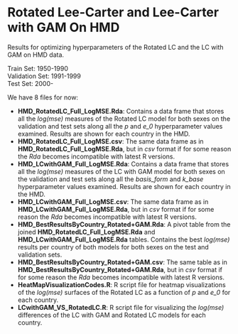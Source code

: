 # Rotated Lee-Carter and Lee-Carter with GAM On HMD

Results for optimizing hyperparameters of the Rotated LC and the LC with GAM on HMD data.

Train Set: 1950-1990 <br>
Validation Set: 1991-1999 <br>
Test Set: 2000-

We have 8 files for now:

- **HMD_RotatedLC_Full_LogMSE.Rda**: Contains a data frame that stores all the *log(mse)* measures of the Rotated LC model for both sexes on the validation and test sets along all the *p* and *e_0* hyperparameter values examined. Results are shown for each country in the HMD.
- **HMD_RotatedLC_Full_LogMSE.csv**: The same data frame as in **HMD_RotatedLC_Full_LogMSE.Rda**, but in *csv* format if for some reason the *Rda* becomes incompatible with latest R versions.
- **HMD_LCwithGAM_Full_LogMSE.Rda**: Contains a data frame that stores all the *log(mse)* measures of the LC with GAM model for both sexes on the validation and test sets along all the *basis_form* and *k_base* hyperparameter values examined. Results are shown for each country in the HMD.
- **HMD_LCwithGAM_Full_LogMSE.csv**: The same data frame as in **HMD_LCwithGAM_Full_LogMSE.Rda**, but in *csv* format if for some reason the *Rda* becomes incompatible with latest R versions.
- **HMD_BestResultsByCountry_Rotated+GAM.Rda**: A pivot table from the joined **HMD_RotatedLC_Full_LogMSE.Rda** and **HMD_LCwithGAM_Full_LogMSE.Rda** tables. Contains the best *log(mse)* results per country of both models for both sexes on the test and validation sets.
- **HMD_BestResultsByCountry_Rotated+GAM.csv**: The same table as in **HMD_BestResultsByCountry_Rotated+GAM.Rda**, but in *csv* format if for some reason the *Rda* becomes incompatible with latest R versions.
- **HeatMapVisualizationCodes.R**: R script file for heatmap visualizations of the *log(mse)* surfaces of the Rotated LC as a function of *p* and *e_0* for each country.
- **LCwithGAM_VS_RotatedLC.R**: R script file for visualizing the *log(mse)* differences of the LC with GAM and Rotated LC models for each country.
